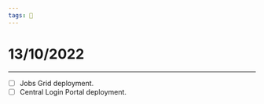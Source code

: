 ```yaml
---
tags: 📆
---
```


# 13/10/2022
---

- [ ] Jobs Grid deployment.
- [ ] Central Login Portal deployment.
